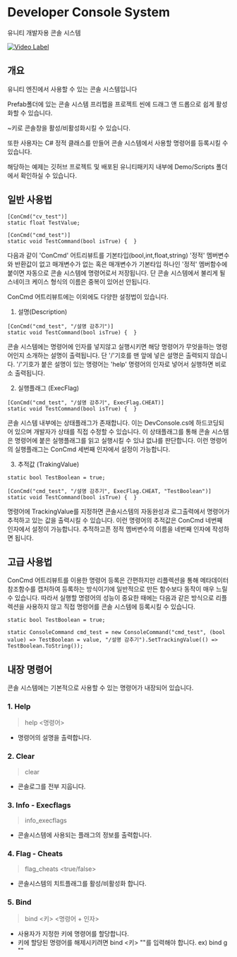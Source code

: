 # Developer Console System
 
 유니티 개발자용 콘솔 시스템

[![Video Label](http://img.youtube.com/vi/7vg73NF0uWw/0.jpg)](https://www.youtube.com/watch?v=7vg73NF0uWw)

## 개요
유니티 엔진에서 사용할 수 있는 콘솔 시스템입니다

Prefab폴더에 있는 콘솔 시스템 프리펩을 프로젝트 씬에 드래그 앤 드롭으로 쉽게 활성화할 수 있습니다.

~키로 콘솔창을 활성/비활성화시킬 수 있습니다.

또한 사용자는 C# 정적 클래스를 만들어 콘솔 시스템에서 사용할 명령어를 등록시킬 수 있습니다. 

해당하는 예제는 깃허브 프로젝트 및 배포된 유니티패키지 내부에 Demo/Scripts 폴더에서 확인하실 수 있습니다.

## 일반 사용법
```
[ConCmd("cv_test")]
static float TestValue;

[ConCmd("cmd_test")]
static void TestCommand(bool isTrue) {  }
```
다음과 같이 'ConCmd' 어트리뷰트를 기본타입(bool,int,float,string) '정적' 멤버변수와 반환값이 없고 매개변수가 없는 혹은 매개변수가 기본타입 하나인 '정적' 멤버함수에 붙이면 자동으로 콘솔 시스템에 명령어로서 저장됩니다.
단 콘솔 시스템에서 불리게 될 스네이크 케이스 형식의 이름은 중복이 있어선 안됩니다.

ConCmd 어트리뷰트에는 이외에도 다양한 설정법이 있습니다.


1. 설명(Description)
```
[ConCmd("cmd_test", "/설명 감추기")]
static void TestCommand(bool isTrue) {  }
```
콘솔 시스템에는 명령어에 인자를 넣지않고 실행시키면 해당 명령어가 무엇을하는 명령어인지 소개하는 설명이 출력됩니다.
단 '/'기호를 맨 앞에 넣은 설명은 출력되지 않습니다. '/'기호가 붙은 설명이 있는 명령어는 'help' 명령어의 인자로 넣어서 실행하면 비로소 출력됩니다.

2. 실행플래그 (ExecFlag)
```
[ConCmd("cmd_test", "/설명 감추기", ExecFlag.CHEAT)]
static void TestCommand(bool isTrue) {  }
```
콘솔 시스템 내부에는 상태플래그가 존재합니다. 이는 DevConsole.cs에 하드코딩되어 있으며 개발자가 상태를 직접 수정할 수 있습니다.
이 상태플래그를 통해 콘솔 시스템은 명령어에 붙은 실행플래그를 읽고 실행시킬 수 있냐 없냐를 판단합니다.
이런 명령어의 실행플래그는 ConCmd 세번째 인자에서 설정이 가능합니다.

3. 추적값 (TrakingValue)
```
static bool TestBoolean = true;

[ConCmd("cmd_test", "/설명 감추기", ExecFlag.CHEAT, "TestBoolean")]
static void TestCommand(bool isTrue) {  }
```
명령어에 TrackingValue를 지정하면 콘솔시스템의 자동완성과 로그출력에서 명령어가 추적하고 있는 값을 출력시킬 수 있습니다.
이런 명령어의 추적값은 ConCmd 네번째 인자에서 설정이 가능합니다. 
추적하고픈 정적 멤버변수의 이름을 네번째 인자에 작성하면 됩니다.

## 고급 사용법
ConCmd 어트리뷰트를 이용한 명령어 등록은 간편하지만 리플렉션을 통해 메타데이터 참조함수를 캡처하여 등록하는 방식이기에 일반적으로 만든 함수보다 동작이 매우 느릴 수 있습니다.
따라서 실행할 명령어의 성능이 중요한 때에는 다음과 같은 방식으로 리플렉션을 사용하지 않고 직접 명령어를 콘솔 시스템에 등록시킬 수 있습니다.
```
static bool TestBoolean = true;

static ConsoleCommand cmd_test = new ConsoleCommand("cmd_test", (bool value) => TestBoolean = value, "/설명 감추기").SetTrackingValue(() => TestBoolean.ToString());
```

## 내장 명령어
콘솔 시스템에는 기본적으로 사용할 수 있는 명령어가 내장되어 있습니다.

### 1. Help
 > help <명령어>
- 명령어의 설명을 출력합니다.

### 2. Clear
 > clear
- 콘솔로그를 전부 지웁니다.

### 3. Info - Execflags
 > info_execflags
- 콘솔시스템에 사용되는 플래그의 정보를 출력합니다.

### 4. Flag - Cheats
 > flag_cheats <true/false>
- 콘솔시스템의 치트플래그를 활성/비활성화 합니다.

### 5. Bind
 > bind <키> <명령어 + 인자>
- 사용자가 지정한 키에 명령어를 할당합니다.
- 키에 할당된 명령어를 해제시키려면 bind <키> ""를 입력해야 합니다. ex) bind g ""

